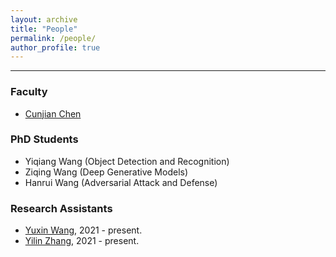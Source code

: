 ```yaml
---
layout: archive
title: "People"
permalink: /people/
author_profile: true
---
```


------
### Faculty
* [Cunjian Chen](https://cunjian.github.io/)

### PhD Students
* Yiqiang Wang (Object Detection and Recognition)
* Ziqing Wang (Deep Generative Models)
* Hanrui Wang (Adversarial Attack and Defense)

### Research Assistants
* [Yuxin Wang](https://github.com/cunjian/cviu), 2021 - present.
* [Yilin Zhang](https://github.com/cunjian/cviu), 2021 - present.

